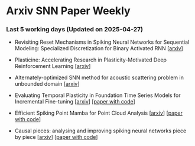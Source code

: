 # Arxiv SNN Paper Weekly


 ### **Last 5 working days (Updated on 2025-04-27)** 


- Revisiting Reset Mechanisms in Spiking Neural Networks for Sequential Modeling: Specialized Discretization for Binary Activated RNN [[arxiv](https://arxiv.org/abs/2504.17751)]

- Plasticine: Accelerating Research in Plasticity-Motivated Deep Reinforcement Learning [[arxiv](https://arxiv.org/abs/2504.17490)]

- Alternately-optimized SNN method for acoustic scattering problem in unbounded domain [[arxiv](https://arxiv.org/abs/2504.16523)]

- Evaluating Temporal Plasticity in Foundation Time Series Models for Incremental Fine-tuning [[arxiv](https://arxiv.org/abs/2504.14677)] [[paper with code](https://paperswithcode.com/paper/evaluating-temporal-plasticity-in-foundation)]

- Efficient Spiking Point Mamba for Point Cloud Analysis [[arxiv](https://arxiv.org/abs/2504.14371)] [[paper with code](https://paperswithcode.com/paper/efficient-spiking-point-mamba-for-point-cloud)]

- Causal pieces: analysing and improving spiking neural networks piece by piece [[arxiv](https://arxiv.org/abs/2504.14015)] [[paper with code](https://paperswithcode.com/paper/causal-pieces-analysing-and-improving-spiking)]

